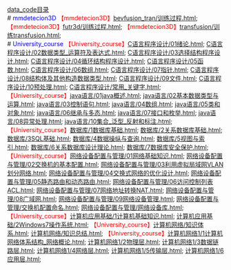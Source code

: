 [data_code目录](https://gitee.com/zhao-study/data_code/blob/master/code_list.md)<br /># <font color=blue>mmdetecion3D</font>
<font color=red>【mmdetecion3D】</font>[bevfusion_tran/训练过程.html](https://study1994.github.io/study_html//mmdetecion3D/bevfusion_tran/训练过程.html); 
<font color=red>【mmdetecion3D】</font>[futr3d/训练过程.html](https://study1994.github.io/study_html//mmdetecion3D/futr3d/训练过程.html); 
<font color=red>【mmdetecion3D】</font>[transfusion/训练transfusion.html](https://study1994.github.io/study_html//mmdetecion3D/transfusion/训练transfusion.html); 
<br /># <font color=blue>University_course</font>
<font color=red>【University_course】</font>[C语言程序设计/01绪论.html](https://study1994.github.io/study_html//University_course/C语言程序设计/01绪论.html); [C语言程序设计/02数据类型_运算符及表达式.html](https://study1994.github.io/study_html//University_course/C语言程序设计/02数据类型_运算符及表达式.html); [C语言程序设计/03选择结构程序设计.html](https://study1994.github.io/study_html//University_course/C语言程序设计/03选择结构程序设计.html); [C语言程序设计/04循环结构程序设计.html](https://study1994.github.io/study_html//University_course/C语言程序设计/04循环结构程序设计.html); [C语言程序设计/05函数.html](https://study1994.github.io/study_html//University_course/C语言程序设计/05函数.html); [C语言程序设计/06数组.html](https://study1994.github.io/study_html//University_course/C语言程序设计/06数组.html); [C语言程序设计/07指针.html](https://study1994.github.io/study_html//University_course/C语言程序设计/07指针.html); [C语言程序设计/08结构体及其他构造数据类型.html](https://study1994.github.io/study_html//University_course/C语言程序设计/08结构体及其他构造数据类型.html); [C语言程序设计/09文件.html](https://study1994.github.io/study_html//University_course/C语言程序设计/09文件.html); [C语言程序设计/10预处理.html](https://study1994.github.io/study_html//University_course/C语言程序设计/10预处理.html); [C语言程序设计/常用_关键字.html](https://study1994.github.io/study_html//University_course/C语言程序设计/常用_关键字.html); 
<font color=red>【University_course】</font>[java语言/01java概述.html](https://study1994.github.io/study_html//University_course/java语言/01java概述.html); [java语言/02基本数据类型与运算.html](https://study1994.github.io/study_html//University_course/java语言/02基本数据类型与运算.html); [java语言/03控制语句.html](https://study1994.github.io/study_html//University_course/java语言/03控制语句.html); [java语言/04数组.html](https://study1994.github.io/study_html//University_course/java语言/04数组.html); [java语言/05类和对象.html](https://study1994.github.io/study_html//University_course/java语言/05类和对象.html); [java语言/06继承与多态.html](https://study1994.github.io/study_html//University_course/java语言/06继承与多态.html); [java语言/07接口和枚举.html](https://study1994.github.io/study_html//University_course/java语言/07接口和枚举.html); [java语言/08异常处理.html](https://study1994.github.io/study_html//University_course/java语言/08异常处理.html); [java语言/10集合_泛型_反射和标注.html](https://study1994.github.io/study_html//University_course/java语言/10集合_泛型_反射和标注.html); 
<font color=red>【University_course】</font>[数据库/1数据库基础.html](https://study1994.github.io/study_html//University_course/数据库/1数据库基础.html); [数据库/2关系数据库基础.html](https://study1994.github.io/study_html//University_course/数据库/2关系数据库基础.html); [数据库/3SQL基础.html](https://study1994.github.io/study_html//University_course/数据库/3SQL基础.html); [数据库/4数据操纵与查询.html](https://study1994.github.io/study_html//University_course/数据库/4数据操纵与查询.html); [数据库/5视图与索引.html](https://study1994.github.io/study_html//University_course/数据库/5视图与索引.html); [数据库/6关系数据库设计理论.html](https://study1994.github.io/study_html//University_course/数据库/6关系数据库设计理论.html); [数据库/7数据库安全保护.html](https://study1994.github.io/study_html//University_course/数据库/7数据库安全保护.html); 
<font color=red>【University_course】</font>[网络设备配置与管理/01网络基础知识.html](https://study1994.github.io/study_html//University_course/网络设备配置与管理/01网络基础知识.html); [网络设备配置与管理/02交换机的基本配置.html](https://study1994.github.io/study_html//University_course/网络设备配置与管理/02交换机的基本配置.html); [网络设备配置与管理/03利用虚拟局域网VLAN划分网络.html](https://study1994.github.io/study_html//University_course/网络设备配置与管理/03利用虚拟局域网VLAN划分网络.html); [网络设备配置与管理/04交换式网络的优化设计.html](https://study1994.github.io/study_html//University_course/网络设备配置与管理/04交换式网络的优化设计.html); [网络设备配置与管理/05静态路由和动态路由.html](https://study1994.github.io/study_html//University_course/网络设备配置与管理/05静态路由和动态路由.html); [网络设备配置与管理/06访问控制列表ACL.html](https://study1994.github.io/study_html//University_course/网络设备配置与管理/06访问控制列表ACL.html); [网络设备配置与管理/07网络地址转换NAT.html](https://study1994.github.io/study_html//University_course/网络设备配置与管理/07网络地址转换NAT.html); [网络设备配置与管理/08广域网.html](https://study1994.github.io/study_html//University_course/网络设备配置与管理/08广域网.html); [网络设备配置与管理/09网络设备管理.html](https://study1994.github.io/study_html//University_course/网络设备配置与管理/09网络设备管理.html); [网络设备配置与管理/交换机配置命名.html](https://study1994.github.io/study_html//University_course/网络设备配置与管理/交换机配置命名.html); [网络设备配置与管理/网络设备库.html](https://study1994.github.io/study_html//University_course/网络设备配置与管理/网络设备库.html); 
<font color=red>【University_course】</font>[计算机应用基础/1计算机基础知识.html](https://study1994.github.io/study_html//University_course/计算机应用基础/1计算机基础知识.html); [计算机应用基础/2Windows7操作系统.html](https://study1994.github.io/study_html//University_course/计算机应用基础/2Windows7操作系统.html); 
<font color=red>【University_course】</font>[计算机网络/知识体系.html](https://study1994.github.io/study_html//University_course/计算机网络/知识体系.html); [计算机网络/知识总结.html](https://study1994.github.io/study_html//University_course/计算机网络/知识总结.html); 
<font color=red>【University_course】</font>[计算机网络1/1计算机网络体系结构_网络概论.html](https://study1994.github.io/study_html//University_course/计算机网络1/1计算机网络体系结构_网络概论.html); [计算机网络1/2物理层.html](https://study1994.github.io/study_html//University_course/计算机网络1/2物理层.html); [计算机网络1/3数据链路层.html](https://study1994.github.io/study_html//University_course/计算机网络1/3数据链路层.html); [计算机网络1/4网络层.html](https://study1994.github.io/study_html//University_course/计算机网络1/4网络层.html); [计算机网络1/5传输层.html](https://study1994.github.io/study_html//University_course/计算机网络1/5传输层.html); [计算机网络1/6应用层.html](https://study1994.github.io/study_html//University_course/计算机网络1/6应用层.html); 
